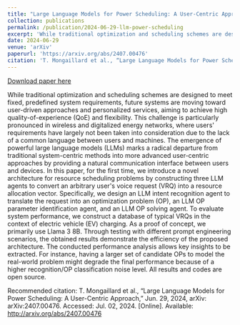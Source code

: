 ```yaml
---
title: "Large Language Models for Power Scheduling: A User-Centric Approach"
collection: publications
permalink: /publication/2024-06-29-llm-power-scheduling
excerpt: 'While traditional optimization and scheduling schemes are designed to meet fixed, predefined system requirements, future systems are moving toward user-driven approaches and personalized services, aiming to achieve high quality-of-experience (QoE) and flexibility. This challenge is particularly pronounced in wireless and digitalized energy networks, where users&apos; requirements have largely not been taken into consideration due to the lack of a common language between users and machines. The emergence of powerful large language models (LLMs) marks a radical departure from traditional system-centric methods into more advanced user-centric approaches by providing a natural communication interface between users and devices. In this paper, for the first time, we introduce a novel architecture for resource scheduling problems by constructing three LLM agents to convert an arbitrary user&apos;s voice request (VRQ) into a resource allocation vector. Specifically, we design an LLM intent recognition agent to translate the request into an optimization problem (OP), an LLM OP parameter identification agent, and an LLM OP solving agent. To evaluate system performance, we construct a database of typical VRQs in the context of electric vehicle (EV) charging. As a proof of concept, we primarily use Llama 3 8B. Through testing with different prompt engineering scenarios, the obtained results demonstrate the efficiency of the proposed architecture. The conducted performance analysis allows key insights to be extracted. For instance, having a larger set of candidate OPs to model the real-world problem might degrade the final performance because of a higher recognition/OP classification noise level. All results and codes are open source.'
date: 2024-06-29
venue: 'arXiv'
paperurl: 'https://arxiv.org/abs/2407.00476'
citation: 'T. Mongaillard et al., “Large Language Models for Power Scheduling: A User-Centric Approach,” Jun. 29, 2024, arXiv: arXiv:2407.00476. Accessed: Jul. 02, 2024. [Online]. Available: http://arxiv.org/abs/2407.00476'
---
```


<a href='https://arxiv.org/abs/2407.00476'>Download paper here</a>

While traditional optimization and scheduling schemes are designed to meet fixed, predefined system requirements, future systems are moving toward user-driven approaches and personalized services, aiming to achieve high quality-of-experience (QoE) and flexibility. This challenge is particularly pronounced in wireless and digitalized energy networks, where users&apos; requirements have largely not been taken into consideration due to the lack of a common language between users and machines. The emergence of powerful large language models (LLMs) marks a radical departure from traditional system-centric methods into more advanced user-centric approaches by providing a natural communication interface between users and devices. In this paper, for the first time, we introduce a novel architecture for resource scheduling problems by constructing three LLM agents to convert an arbitrary user&apos;s voice request (VRQ) into a resource allocation vector. Specifically, we design an LLM intent recognition agent to translate the request into an optimization problem (OP), an LLM OP parameter identification agent, and an LLM OP solving agent. To evaluate system performance, we construct a database of typical VRQs in the context of electric vehicle (EV) charging. As a proof of concept, we primarily use Llama 3 8B. Through testing with different prompt engineering scenarios, the obtained results demonstrate the efficiency of the proposed architecture. The conducted performance analysis allows key insights to be extracted. For instance, having a larger set of candidate OPs to model the real-world problem might degrade the final performance because of a higher recognition/OP classification noise level. All results and codes are open source.

Recommended citation: T. Mongaillard et al., “Large Language Models for Power Scheduling: A User-Centric Approach,” Jun. 29, 2024, arXiv: arXiv:2407.00476. Accessed: Jul. 02, 2024. [Online]. Available: http://arxiv.org/abs/2407.00476